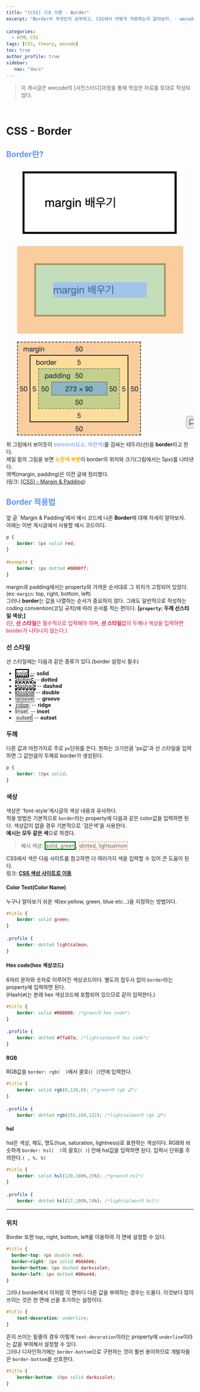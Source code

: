 ```yaml
---
title: "[CSS] 기초 이론 - Border"
excerpt: "Border이 무엇인지 공부하고, CSS에서 어떻게 적용하는지 알아보자. - wecode 사전스터디."

categories: 
  - HTML_CSS
tags: [CSS, theory, wecode]
toc: true
author_profile: true 
sidebar:
   nav: "docs"
---
```

>이 게시글은 wecode의 [사전스터디]과정을 통해 학습한 자료를 토대로 작성되었다.

<br>

# CSS - Border

## <span style="color:cornflowerblue">**Border란?**</span>
<img src="/assets/images/20221012/margin1.png"><br>
위 그림에서 보이듯이 <span style="color:cornflowerblue">element(요소, 파란색)</span>를 감싸는 테두리(선)을 **border**라고 한다.<br> 제일 밑의 그림을 보면 <span style="color:orange">**노란색 부분**</span>이 border의 위치와 크기(그림에서는 5px)를 나타낸다.<br>
여백(margin, padding)은 이전 글에 정리했다.<br>
(링크: <a href="https://woojimmy.github.io/html_css/2CSS-margin/" target="_blank">[CSS] - Margin & Padding</a>)<br>

## <span style="color:cornflowerblue">**Border 적용법**</span>
앞 글 `Margin & Padding'에서 예시 코드에 나온 **Border**에 대해 자세히 알아보자.<br> 아래는 이번 게시글에서 사용할 예시 코드이다.
```css
p {
    border: 5px solid red;
}

#example {
    border: 1px dotted #0000ff;
}
```
margin과 padding에서는 property와 가까운 순서대로 그 위치가 고정되어 있었다.(ex: `margin`: top, right, bottom, left)<br> 그러나 **border**는 값을 나열하는 순서가 중요하지 않다. 그래도 일반적으로 작성하는 coding convention(코딩 규치)에 따라 순서를 적는 편이다. **[`property`: 두께 선스타일 색상;]**<br>
<span style="color:crimson">(단, **선 스타일**은 필수적으로 입력해야 하며, **선 스타일**없이 두께나 색상을 입력하면 border가 나타나지 않는다.)</span>

### 선 스타일
선 스타일에는 다음과 같은 종류가 있다.(border 설정시 필수)<br>
- <span style="border:solid;">solid</span> -- **solid**
- <span style="border:dotted;">dotted</span> -- **dotted**
- <span style="border:dashed;">dashed</span> -- **dashed**
- <span style="border:double;">double</span> -- **double**
- <span style="border:groove">groove</span> -- **groove**
- <span style="border:ridge">ridge</span> -- **ridge**
- <span style="border:inset">inset</span> -- **inset**
- <span style="border:outset">outset</span> -- **outset**

### 두께
다른 값과 마찬가지로 주로 `px`단위를 쓴다. 원하는 크기만큼 'px값'과 선 스타일을 입력하면 그 값만큼의 두께로 border가 생성된다.
```css
p {
    border: 10px solid;
}
```



### 색상
색상은 'font-style'게시글의 색상 내용과 유사하다.<br>
적용 방법은 기본적으로 `border`라는 property에 다음과 같은 color값을 입력하면 된다. 색상값이 없을 경우 기본적으로 '검은색'을 사용한다.<br>
**예시는 모두 같은 색**으로 하겠다.<br> 
>예시 색상: <span style="border:solid green">solid, green</span>, <span style="border:dotted lightsalmon">dotted, lightsalmon</span>

CSS에서 색은 다음 사이트를 참고하면 더 여러가지 색을 입력할 수 있어 큰 도움이 된다.<br>
링크: <a href="https://www.w3.org/wiki/CSS/Properties/color/keywords" target="_black">**CSS 색상 사이트로 이동**</a>

#### Color Text(Color Name)
누구나 알아보기 쉬운 색(ex:yellow, green, blue etc...)을 지정하는 방법이다.
```css
#title {
    border: solid green;
}

.profile {
    border: dotted lightsalmon;
}
```

#### Hex code(hex 색상코드)
6자리 문자와 숫자로 이루어진 색상코드이다. 별도의 접두사 없이 `border`라는 property에 입력하면 된다.<br> (Hash(`#`)는 본래 hex 색상코드에 포함되어 있으므로 같이 입력한다.)
```css
#title {
    border: solid #008000; /*green의 hex code*/
}

.profile {
    border: dotted #ffa07a; /*lightsalmon의 hex code*/
}
```

#### RGB
RGB값을 `border: rgb(  )`에서 괄호(`( )`)안에 입력한다.
```css
#title {
    border: solid rgb(0,128,0); /*green의 rgb 값*/
}

.profile {
    border: dotted rgb(255,160,122); /*lightsalmon의 rgb 값*/
```

#### hsl
hsl은 색상, 채도, 명도(hue, saturation, lightness)로 표현하는 색상이다. RGB와 비슷하게 `border: hsl(  )`의 괄호(`( )`) 안에 hsl값을 입력하면 된다. 입력시 단위를 주의한다.`( , %, %)`
```css
#title {
    border: solid hsl(120,100%,25%); /*green의 hsl*/
}

.profile {
    border: dotted hsl(17,100%,74%); /*lightsalmon의 hsl*/
```

---

### 위치
Border 또한 top, right, bottom, left를 이용하여 각 면에 설정할 수 있다.
```css
#title {
  border-top: 4px double red;
  border-right: 2px solid #666666;
  border-bottom: 6px dashed darkviolet;
  border-left: 1px dotted #00ee44;
}
```
그러나 border에서 이처럼 각 면마다 다른 값을 부여하는 경우는 드물다. 이것보다 많이 쓰이는 것은 한 면에 선을 추가하는 설정이다.
```css
#title {
    text-decoration: underline;
}
```
흔히 쓰이는 밑줄의 경우 이렇게 `text-decoration`이라는 property에 `underline`이라는 값을 부여해서 설정할 수 있다.<br>
그러나 디자인하기에는 `border-bottom`으로 구현하는 것이 훨씬 용이하므로 개발자들은 `border-bottom`을 선호한다.
```css
#title {
    border-bottom: 10px solid darkviolet;
}
```

